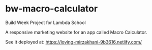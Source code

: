 # bw-macro-calculator
Build Week Project for Lambda School

A responsive marketing website for an app called Macro Calculator.

See it deployed at: https://loving-mirzakhani-9b3616.netlify.com/
